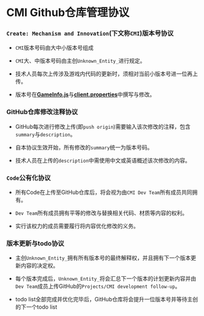 # **CMI Github仓库管理协议**

<div align="left">

### `Create: Mechanism and Innovation`(下文称`CMI`)版本号协议

- `CMI`版本号码由大中小版本号组成

- `CMI`大、中版本号码由主创`Unknown_Entity_`进行规定。

- 技术人员每次上传涉及游戏内代码的更新时，须相对当前小版本号进一位再上传。

- 版本号在[**GameInfo.js**](kubejs/server_scripts/event/GameInfo.js)与[**client.properties**](kubejs/config/client.properties)中撰写与修改。

### GitHub仓库修改注释协议

- GitHub每次进行修改上传(即`push origin`)需要输入该次修改的注释，包含`summary`与`description`。

- 自本协议生效开始，所有修改的`summary`统一为版本号码。

- 技术人员在上传的`description`中需使用中文或英语概述该次修改的内容。

### `Code`公有化协议

- 所有Code在上传至GitHub仓库后，将会视为由`CMI Dev Team`所有成员共同拥有。

- `Dev Team`所有成员拥有平等的修改与替换相关代码、材质等内容的权利。

- 实行该权力的成员需要履行将内容优化修改的义务。

### 版本更新与todo协议

- 主创`Unknown_Entity_`拥有所有版本号的最终解释权，并且拥有下一个版本更新内容的决定权。

- 每个版本完成后，`Unknown_Entity_`将会汇总下一个版本的计划更新内容并由`Dev Team`成员上传GitHub的`Projects/CMI development follow-up`。

- todo list全部完成并优化完毕后，GitHub仓库将会提升一位版本号并等待主创的下一个todo list

</div>
